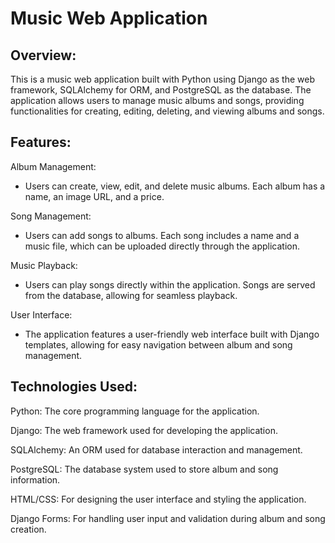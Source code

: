 # Music Web Application

## Overview:
This is a music web application built with Python using Django as the web framework, SQLAlchemy for ORM, and PostgreSQL as the database. The application allows users to manage music albums and songs, providing functionalities for creating, editing, deleting, and viewing albums and songs.

## Features:
Album Management:

- Users can create, view, edit, and delete music albums. Each album has a name, an image URL, and a price.

Song Management:

- Users can add songs to albums. Each song includes a name and a music file, which can be uploaded directly through the application.

Music Playback:

- Users can play songs directly within the application. Songs are served from the database, allowing for seamless playback.

User Interface:

- The application features a user-friendly web interface built with Django templates, allowing for easy navigation between album and song management.

## Technologies Used:
Python: The core programming language for the application.

Django: The web framework used for developing the application.

SQLAlchemy: An ORM used for database interaction and management.

PostgreSQL: The database system used to store album and song information.

HTML/CSS: For designing the user interface and styling the application.

Django Forms: For handling user input and validation during album and song creation.
